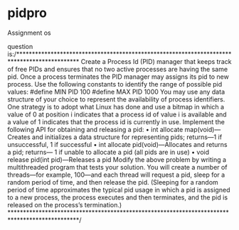# pidpro
Assignment os

question is:/********************************************************************************************
Create a Process Id (PID) manager that keeps track of free PIDs and ensures
that no two active processes are having the same pid. Once a process terminates
the PID manager may assigns its pid to new process.
Use the following constants to identify the range of possible pid values:
#define MIN PID 100
#define MAX PID 1000
You may use any data structure of your choice to represent the availability
of process identifiers. One strategy is to adopt what Linux has done and use
a bitmap in which a value of 0 at position i indicates that a process id of
value i is available and a value of 1 indicates that the process id is currently in use.
Implement the following API for obtaining and releasing a pid:
• int allocate map(void)—Creates and initializes a data structure for representing pids;
returns—1 if unsuccessful, 1 if successful
• int allocate pid(void)—Allocates and returns a pid; returns— 1 if unable to allocate 
a pid (all pids are in use)
• void release pid(int pid)—Releases a pid 
Modify the above problem by writing a multithreaded program that tests your solution. 
You will create a number of threads—for example, 100—and each thread will request a pid,
sleep for a random period of time, and then release the pid. (Sleeping for a
random period of time approximates the typical pid usage in which a pid is assigned
to a new process, the process executes and then terminates,
and the pid is released on the process’s termination.)
**********************************************************************************************/

